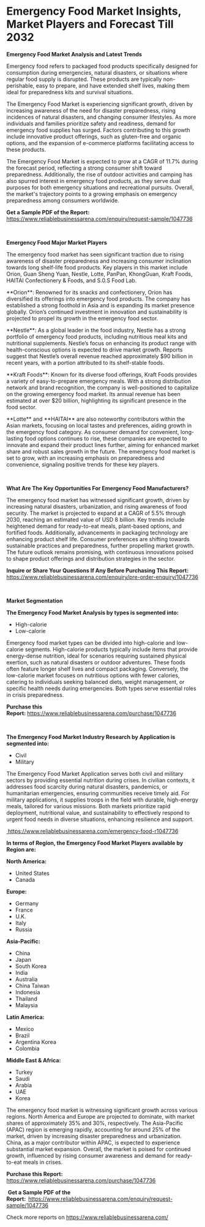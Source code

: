 <p><h1>Emergency Food Market Insights, Market Players and Forecast Till 2032</h1></p><p><strong>Emergency Food Market Analysis and Latest Trends</strong></p>
<p><p>Emergency food refers to packaged food products specifically designed for consumption during emergencies, natural disasters, or situations where regular food supply is disrupted. These products are typically non-perishable, easy to prepare, and have extended shelf lives, making them ideal for preparedness kits and survival situations.</p><p>The Emergency Food Market is experiencing significant growth, driven by increasing awareness of the need for disaster preparedness, rising incidences of natural disasters, and changing consumer lifestyles. As more individuals and families prioritize safety and readiness, demand for emergency food supplies has surged. Factors contributing to this growth include innovative product offerings, such as gluten-free and organic options, and the expansion of e-commerce platforms facilitating access to these products.</p><p>The Emergency Food Market is expected to grow at a CAGR of 11.7% during the forecast period, reflecting a strong consumer shift toward preparedness. Additionally, the rise of outdoor activities and camping has also spurred interest in emergency food products, as they serve dual purposes for both emergency situations and recreational pursuits. Overall, the market's trajectory points to a growing emphasis on emergency preparedness among consumers worldwide.</p></p>
<p><strong>Get a Sample PDF of the Report:&nbsp;</strong> <a href="https://www.reliablebusinessarena.com/enquiry/request-sample/1047736?utm_campaign=2031&utm_medium=2&utm_source=Github&utm_content=ia&utm_term=14022025&utm_id=emergency-food">https://www.reliablebusinessarena.com/enquiry/request-sample/1047736</a></p>
<p>&nbsp;</p>
<p><strong>Emergency Food Major Market Players</strong></p>
<p><p>The emergency food market has seen significant traction due to rising awareness of disaster preparedness and increasing consumer inclination towards long shelf-life food products. Key players in this market include Orion, Guan Sheng Yuan, Nestle, Lotte, PanPan, KhongGuan, Kraft Foods, HAITAI Confectionery & Foods, and S.0.S Food Lab. </p><p>**Orion**: Renowned for its snacks and confectionery, Orion has diversified its offerings into emergency food products. The company has established a strong foothold in Asia and is expanding its market presence globally. Orion’s continued investment in innovation and sustainability is projected to propel its growth in the emergency food sector.</p><p>**Nestle**: As a global leader in the food industry, Nestle has a strong portfolio of emergency food products, including nutritious meal kits and nutritional supplements. Nestle’s focus on enhancing its product range with health-conscious options is expected to drive market growth. Reports suggest that Nestle’s overall revenue reached approximately $90 billion in recent years, with a portion attributed to its shelf-stable foods.</p><p>**Kraft Foods**: Known for its diverse food offerings, Kraft Foods provides a variety of easy-to-prepare emergency meals. With a strong distribution network and brand recognition, the company is well-positioned to capitalize on the growing emergency food market. Its annual revenue has been estimated at over $20 billion, highlighting its significant presence in the food sector.</p><p>**Lotte** and **HAITAI** are also noteworthy contributors within the Asian markets, focusing on local tastes and preferences, aiding growth in the emergency food category. As consumer demand for convenient, long-lasting food options continues to rise, these companies are expected to innovate and expand their product lines further, aiming for enhanced market share and robust sales growth in the future. The emergency food market is set to grow, with an increasing emphasis on preparedness and convenience, signaling positive trends for these key players.</p></p>
<p>&nbsp;</p>
<p><strong>What Are The Key Opportunities For Emergency Food Manufacturers?</strong></p>
<p><p>The emergency food market has witnessed significant growth, driven by increasing natural disasters, urbanization, and rising awareness of food security. The market is projected to expand at a CAGR of 5.5% through 2030, reaching an estimated value of USD 8 billion. Key trends include heightened demand for ready-to-eat meals, plant-based options, and fortified foods. Additionally, advancements in packaging technology are enhancing product shelf life. Consumer preferences are shifting towards sustainable practices and preparedness, further propelling market growth. The future outlook remains promising, with continuous innovations poised to shape product offerings and distribution strategies in the sector.</p></p>
<p><strong>Inquire or Share Your Questions If Any Before Purchasing This Report:</strong> <a href="https://www.reliablebusinessarena.com/enquiry/pre-order-enquiry/1047736?utm_campaign=2031&utm_medium=2&utm_source=Github&utm_content=ia&utm_term=14022025&utm_id=emergency-food">https://www.reliablebusinessarena.com/enquiry/pre-order-enquiry/1047736</a></p>
<p>&nbsp;</p>
<p><strong>Market Segmentation</strong></p>
<p><strong>The Emergency Food Market Analysis by types is segmented into:</strong></p>
<p><ul><li>High-calorie</li><li>Low-calorie</li></ul></p>
<p><p>Emergency food market types can be divided into high-calorie and low-calorie segments. High-calorie products typically include items that provide energy-dense nutrition, ideal for scenarios requiring sustained physical exertion, such as natural disasters or outdoor adventures. These foods often feature longer shelf lives and compact packaging. Conversely, the low-calorie market focuses on nutritious options with fewer calories, catering to individuals seeking balanced diets, weight management, or specific health needs during emergencies. Both types serve essential roles in crisis preparedness.</p></p>
<p><strong>Purchase this Report:&nbsp;</strong><a href="https://www.reliablebusinessarena.com/purchase/1047736?utm_campaign=2031&utm_medium=2&utm_source=Github&utm_content=ia&utm_term=14022025&utm_id=emergency-food">https://www.reliablebusinessarena.com/purchase/1047736</a></p>
<p>&nbsp;</p>
<p><strong>The Emergency Food Market Industry Research by Application is segmented into:</strong></p>
<p><ul><li>Civil</li><li>Military</li></ul></p>
<p><p>The Emergency Food Market Application serves both civil and military sectors by providing essential nutrition during crises. In civilian contexts, it addresses food scarcity during natural disasters, pandemics, or humanitarian emergencies, ensuring communities receive timely aid. For military applications, it supplies troops in the field with durable, high-energy meals, tailored for various missions. Both markets prioritize rapid deployment, nutritional value, and sustainability to effectively respond to urgent food needs in diverse situations, enhancing resilience and support.</p></p>
<p><a href="https://www.reliablebusinessarena.com/emergency-food-r1047736?utm_campaign=2031&utm_medium=2&utm_source=Github&utm_content=ia&utm_term=14022025&utm_id=emergency-food">&nbsp;https://www.reliablebusinessarena.com/emergency-food-r1047736</a></p>
<p><strong>In terms of Region, the Emergency Food Market Players available by Region are:</strong></p>
<p>
    <p> <strong> North America: </strong>
        <ul>
            <li>United States</li>
            <li>Canada</li>
        </ul>
        </p> 
    <p> <strong> Europe: </strong>
        <ul>
            <li>Germany</li>
            <li>France</li>
            <li>U.K.</li>
            <li>Italy</li>
            <li>Russia</li>
        </ul>
        </p> 
    <p> <strong> Asia-Pacific: </strong>
        <ul>
            <li>China</li>
            <li>Japan</li>
            <li>South Korea</li>
            <li>India</li>
            <li>Australia</li>
            <li>China Taiwan</li>
            <li>Indonesia</li>
            <li>Thailand</li>
            <li>Malaysia</li>
        </ul>
        </p> 
    <p> <strong> Latin America: </strong>
        <ul>
            <li>Mexico</li>
            <li>Brazil</li>
            <li>Argentina Korea</li>
            <li>Colombia</li>
        </ul>
        </p> 
    <p> <strong> Middle East & Africa: </strong>
        <ul>
            <li>Turkey</li>
            <li>Saudi</li>
            <li>Arabia</li>
            <li>UAE</li>
            <li>Korea</li>
        </ul>
    </p>
    </p>
<p><p>The emergency food market is witnessing significant growth across various regions. North America and Europe are projected to dominate, with market shares of approximately 35% and 30%, respectively. The Asia-Pacific (APAC) region is emerging rapidly, accounting for around 25% of the market, driven by increasing disaster preparedness and urbanization. China, as a major contributor within APAC, is expected to experience substantial market expansion. Overall, the market is poised for continued growth, influenced by rising consumer awareness and demand for ready-to-eat meals in crises.</p></p>
<p><strong>Purchase this Report: </strong><a href="https://www.reliablebusinessarena.com/purchase/1047736?utm_campaign=2031&utm_medium=2&utm_source=Github&utm_content=ia&utm_term=14022025&utm_id=emergency-food">https://www.reliablebusinessarena.com/purchase/1047736</a></p>
<p>&nbsp;<strong>Get a Sample PDF of the Report:&nbsp;&nbsp;</strong><a href="https://www.reliablebusinessarena.com/enquiry/request-sample/1047736?utm_campaign=2031&utm_medium=2&utm_source=Github&utm_content=ia&utm_term=14022025&utm_id=emergency-food">https://www.reliablebusinessarena.com/enquiry/request-sample/1047736</a></p>
<p><strong></strong></p>
<p>Check more reports on <a href="https://www.reliablebusinessarena.com/?utm_campaign=2031&utm_medium=2&utm_source=Github&utm_content=ia&utm_term=14022025&utm_id=emergency-food">https://www.reliablebusinessarena.com/</a></p>